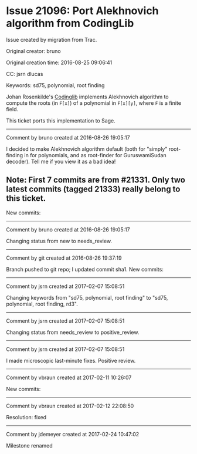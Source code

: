 # Issue 21096: Port Alekhnovich algorithm from CodingLib

Issue created by migration from Trac.

Original creator: bruno

Original creation time: 2016-08-25 09:06:41

CC:  jsrn dlucas

Keywords: sd75, polynomial, root finding

Johan Rosenkilde's [Codinglib](https://bitbucket.org/jsrn/codinglib) implements Alekhnovich algorithm to compute the roots (in `F[x]`) of a polynomial in `F[x][y]`, where `F` is a finite field.

This ticket ports this implementation to Sage.


---

Comment by bruno created at 2016-08-26 19:05:17

I decided to make Alekhnovich algorithm default (both for "simply" root-finding in for polynomials, and as root-finder for GuruswamiSudan decoder). Tell me if you view it as a bad idea!

Note: First 7 commits are from #21331. Only two latest commits (tagged 21333) really belong to this ticket.
----
New commits:


---

Comment by bruno created at 2016-08-26 19:05:17

Changing status from new to needs_review.


---

Comment by git created at 2016-08-26 19:37:19

Branch pushed to git repo; I updated commit sha1. New commits:


---

Comment by jsrn created at 2017-02-07 15:08:51

Changing keywords from "sd75, polynomial, root finding" to "sd75, polynomial, root finding, rd3".


---

Comment by jsrn created at 2017-02-07 15:08:51

Changing status from needs_review to positive_review.


---

Comment by jsrn created at 2017-02-07 15:08:51

I made microscopic last-minute fixes. Positive review.


---

Comment by vbraun created at 2017-02-11 10:26:07

New commits:


---

Comment by vbraun created at 2017-02-12 22:08:50

Resolution: fixed


---

Comment by jdemeyer created at 2017-02-24 10:47:02

Milestone renamed
